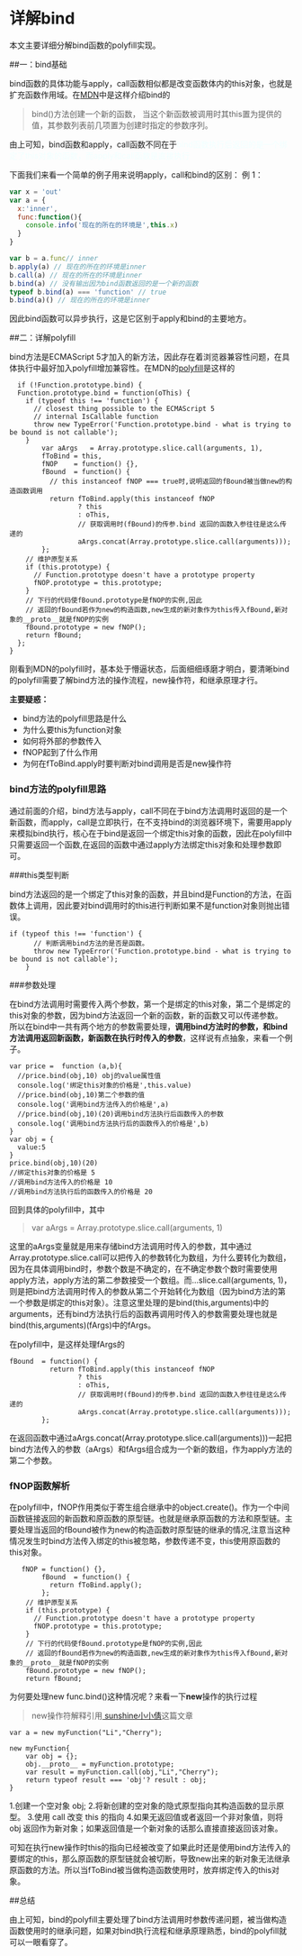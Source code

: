 # 详解bind

本文主要详细分解bind函数的polyfill实现。

##一：bind基础

bind函数的具体功能与apply，call函数相似都是改变函数体内的this对象，也就是扩充函数作用域。在<a href="https://developer.mozilla.org/zh-CN/docs/Web/JavaScript/Reference/Global_Objects/Function/bind">MDN</a>中是这样介绍bind的

>bind()方法创建一个新的函数， 当这个新函数被调用时其this置为提供的值，其参数列表前几项置为创建时指定的参数序列。

由上可知，bind函数和apply，call函数不同在于<font color=#F0FFFF >bind函数执行后返回的是一个绑定了this对象的函数，而apply和call函数是直接执行</font>

下面我们来看一个简单的例子用来说明apply，call和bind的区别：
例 1：
```javaScript
var x = 'out'
var a = {
  x:'inner',
  func:function(){
    console.info('现在的所在的环境是',this.x)
  }
}

var b = a.func// inner
b.apply(a) // 现在的所在的环境是inner
b.call(a) // 现在的所在的环境是inner
b.bind(a) // 没有输出因为bind函数返回的是一个新的函数
typeof b.bind(a) === 'function' // true
b.bind(a)() // 现在的所在的环境是inner
```

因此bind函数可以异步执行，这是它区别于apply和bind的主要地方。


##二：详解polyfill

bind方法是ECMAScript 5才加入的新方法，因此存在着浏览器兼容性问题，在具体执行中最好加入polyfill增加兼容性。在MDN的<a href="https://developer.mozilla.org/zh-CN/docs/Web/JavaScript/Reference/Global_Objects/Function/bind">polyfill</a>是这样的
```
  if (!Function.prototype.bind) {
  Function.prototype.bind = function(oThis) {
    if (typeof this !== 'function') {
      // closest thing possible to the ECMAScript 5
      // internal IsCallable function
      throw new TypeError('Function.prototype.bind - what is trying to be bound is not callable');
    }
        var aArgs   = Array.prototype.slice.call(arguments, 1),
        fToBind = this,
        fNOP    = function() {},
        fBound  = function() {
          // this instanceof fNOP === true时,说明返回的fBound被当做new的构造函数调用
          return fToBind.apply(this instanceof fNOP
                 ? this
                 : oThis,
                 // 获取调用时(fBound)的传参.bind 返回的函数入参往往是这么传递的
                 aArgs.concat(Array.prototype.slice.call(arguments)));
        };
    // 维护原型关系
    if (this.prototype) {
      // Function.prototype doesn't have a prototype property
      fNOP.prototype = this.prototype; 
    }
    // 下行的代码使fBound.prototype是fNOP的实例,因此
    // 返回的fBound若作为new的构造函数,new生成的新对象作为this传入fBound,新对象的__proto__就是fNOP的实例
    fBound.prototype = new fNOP();
    return fBound;
  };
}
```

刚看到MDN的polyfill时，基本处于懵逼状态，后面细细琢磨才明白，要清晰bind的polyfill需要了解bind方法的操作流程，new操作符，和继承原理才行。

**主要疑惑：**
* bind方法的polyfill思路是什么
* 为什么要this为function对象
* 如何将外部的参数传入
* fNOP起到了什么作用
* 为何在fToBind.apply时要判断对bind调用是否是new操作符


### bind方法的polyfill思路

通过前面的介绍，bind方法与apply，call不同在于bind方法调用时返回的是一个新函数，而apply，call是立即执行，在不支持bind的浏览器环境下，需要用apply来模拟bind执行，核心在于bind是返回一个绑定this对象的函数，因此在polyfill中只需要返回一个函数,在返回的函数中通过apply方法绑定this对象和处理参数即可。


###this类型判断

bind方法返回的是一个绑定了this对象的函数，并且bind是Function的方法，在函数体上调用，因此要对bind调用时的this进行判断如果不是function对象则抛出错误。

```
if (typeof this !== 'function') {
      // 判断调用bind方法的是否是函数。
      throw new TypeError('Function.prototype.bind - what is trying to be bound is not callable');
    }

```

###参数处理


在bind方法调用时需要传入两个参数，第一个是绑定的this对象，第二个是绑定的this对象的参数，因为bind方法返回一个新的函数，新的函数又可以传递参数。
所以在bind中一共有两个地方的参数需要处理，**调用bind方法时的参数，和bind方法调用返回新函数，新函数在执行时传入的参数**，这样说有点抽象，来看一个例子。

```
var price =  function (a,b){
  //price.bind(obj,10) obj的value属性值
  console.log('绑定this对象的价格是',this.value)
  //price.bind(obj,10)第二个参数的值
  console.log('调用bind方法传入的价格是',a)
  //price.bind(obj,10)(20)调用bind方法执行后函数传入的参数
  console.log('调用bind方法执行后的函数传入的价格是',b)
}
var obj = {
  value:5
}
price.bind(obj,10)(20)
//绑定this对象的价格是 5
//调用bind方法传入的价格是 10
//调用bind方法执行后的函数传入的价格是 20

```

回到具体的polyfill中，其中
>var aArgs   = Array.prototype.slice.call(arguments, 1)

这里的aArgs变量就是用来存储bind方法调用时传入的参数，其中通过Array.prototype.slice.call可以把传入的参数转化为数组，为什么要转化为数组，因为在具体调用bind时，参数个数是不确定的，在不确定参数个数时需要使用apply方法，apply方法的第二参数接受一个数组。而...slice.call(arguments, 1)，则是把bind方法调用时传入的参数从第二个开始转化为数组（因为bind方法的第一个参数是绑定的this对象）。注意这里处理的是bind(this,arguments)中的arguments，还有bind方法执行后的函数再调用时传入的参数需要处理也就是bind(this,arguments)(fArgs)中的fArgs。

在polyfill中，是这样处理fArgs的
```
fBound  = function() {
          return fToBind.apply(this instanceof fNOP
                 ? this
                 : oThis,
                 // 获取调用时(fBound)的传参.bind 返回的函数入参往往是这么传递的
                 aArgs.concat(Array.prototype.slice.call(arguments)));
        };
```

在返回函数中通过aArgs.concat(Array.prototype.slice.call(arguments)))一起把bind方法传入的参数（aArgs）和fArgs组合成为一个新的数组，作为apply方法的第二个参数。

### fNOP函数解析

在polyfill中，fNOP作用类似于寄生组合继承中的object.create()。作为一个中间函数链接返回的新函数和原函数的原型链。也就是继承原函数的方法和原型链。主要处理当返回的fBound被作为new的构造函数时原型链的继承的情况,注意当这种情况发生时bind方法传入绑定的this被忽略，参数传递不变，this使用原函数的this对象。

```
   fNOP = function() {},
        fBound  = function() {
          return fToBind.apply();
        };
    // 维护原型关系
    if (this.prototype) {
      // Function.prototype doesn't have a prototype property
      fNOP.prototype = this.prototype; 
    }
    // 下行的代码使fBound.prototype是fNOP的实例,因此
    // 返回的fBound若作为new的构造函数,new生成的新对象作为this传入fBound,新对象的__proto__就是fNOP的实例
    fBound.prototype = new fNOP();
    return fBound;
```

为何要处理new func.bind()这种情况呢？来看一下**new**操作的执行过程

>new操作符解释引用<a href="https://juejin.im/post/59bfe84351882531b730bac2">
sunshine小小倩</a>这篇文章
```
var a = new myFunction("Li","Cherry");

new myFunction{
    var obj = {};
    obj.__proto__ = myFunction.prototype;
    var result = myFunction.call(obj,"Li","Cherry");
    return typeof result === 'obj'? result : obj;
}
```

1.创建一个空对象 obj;
2.将新创建的空对象的隐式原型指向其构造函数的显示原型。
3.使用 call 改变 this 的指向
4.如果无返回值或者返回一个非对象值，则将 obj 返回作为新对象；如果返回值是一个新对象的话那么直接直接返回该对象。

可知在执行new操作时this的指向已经被改变了如果此时还是使用bind方法传入的要绑定的this，那么原函数的原型链就会被切断，导致new出来的新对象无法继承原函数的方法。所以当fToBind被当做构造函数使用时，放弃绑定传入的this对象。


##总结

由上可知，bind的polyfill主要处理了bind方法调用时参数传递问题，被当做构造函数使用时的继承问题，如果对bind执行流程和继承原理熟悉，bind的polyfill就可以一眼看穿了。









